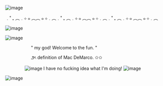 ![image](https://github.com/user-attachments/assets/8efb3160-dcee-46ae-be15-1b535df25403)


﹒˚ ₊ ︵﹒⊹ ๑ ︵︵ ๑ ⊹﹒︵﹒˚ ₊ ︵﹒⊹ ๑ ︵︵ ๑ ⊹﹒︵﹒˚ ₊ ︵﹒⊹ ๑ ︵︵ ๑ ⊹﹒︵

![image](https://github.com/user-attachments/assets/35ccf6bc-1123-4dd0-b182-795d345ac906)



![image](https://github.com/user-attachments/assets/6ba48bea-8a0b-4b28-a91b-cd29b0714edd)


 ⠀⠀⠀⠀⠀⠀⠀⠀" my god! Welcome to the fun. "

⠀⠀⠀⠀⠀⠀⠀⠀౨ৎ definition of Mac DeMarco. ✩✩

⠀⠀⠀⠀⠀⠀![image](https://github.com/user-attachments/assets/783ad4a3-7942-45e3-94f6-7586ce0837a2) I have no fucking idea what I'm doing! ![image](https://github.com/user-attachments/assets/d2c61397-7da2-436a-8945-7e62beb67be7)



![image](https://github.com/user-attachments/assets/61542879-c921-405d-a36b-0c9b55d7e1b9)

